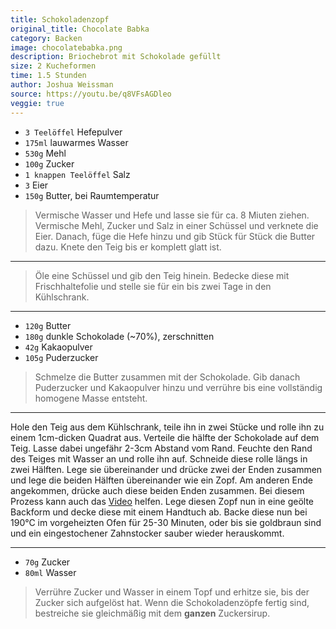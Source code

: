 ```yaml
---
title: Schokoladenzopf
original_title: Chocolate Babka
category: Backen
image: chocolatebabka.png
description: Briochebrot mit Schokolade gefüllt
size: 2 Kucheformen
time: 1.5 Stunden
author: Joshua Weissman
source: https://youtu.be/q8VFsAGDleo
veggie: true
---
```


* `3 Teelöffel` Hefepulver
* `175ml` lauwarmes Wasser
* `530g` Mehl
* `100g` Zucker
* `1 knappen Teelöffel` Salz
* `3` Eier
* `150g` Butter, bei Raumtemperatur

> Vermische Wasser und Hefe und lasse sie für ca. 8 Miuten ziehen. Vermische Mehl, Zucker und Salz in einer Schüssel und verknete die Eier. Danach, füge die Hefe hinzu und gib Stück für Stück die Butter dazu. Knete den Teig bis er komplett glatt ist.

---

> Öle eine Schüssel und gib den Teig hinein. Bedecke diese mit Frischhaltefolie und stelle sie für ein bis zwei Tage in den Kühlschrank.

---

* `120g` Butter
* `180g` dunkle Schokolade (~70%), zerschnitten
* `42g` Kakaopulver
* `105g` Puderzucker

> Schmelze die Butter zusammen mit der Schokolade. Gib danach Puderzucker und Kakaopulver hinzu und verrühre bis eine vollständig homogene Masse entsteht.

---

Hole den Teig aus dem Kühlschrank, teile ihn in zwei Stücke und rolle ihn zu einem 1cm-dicken Quadrat aus. Verteile die hälfte der Schokolade auf dem Teig. Lasse dabei ungefähr 2-3cm Abstand vom Rand. Feuchte den Rand des Teiges mit Wasser an und rolle ihn auf. Schneide diese rolle längs in zwei Hälften. Lege sie übereinander und drücke zwei der Enden zusammen und lege die beiden Hälften übereinander wie ein Zopf. Am anderen Ende angekommen, drücke auch diese beiden Enden zusammen. Bei diesem Prozess kann auch das [Video](https://youtu.be/q8VFsAGDleo?t=246) helfen. Lege diesen Zopf nun in eine geölte Backform und decke diese mit einem Handtuch ab.   Backe diese nun bei 190°C im vorgeheizten Ofen für 25-30 Minuten, oder bis sie goldbraun sind und ein eingestochener Zahnstocker sauber wieder herauskommt.

---

* `70g` Zucker
* `80ml` Wasser

> Verrühre Zucker und Wasser in einem Topf und erhitze sie, bis der Zucker sich aufgelöst hat. Wenn die Schokoladenzöpfe fertig sind, bestreiche sie gleichmäßig mit dem **ganzen** Zuckersirup.